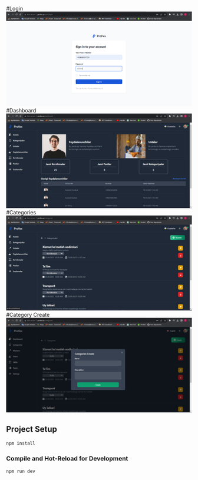 #Login
![Image URL](https://github.com/profexuz/media/blob/main/images/Admin%20Panel/1.png)
#Dashboard
![Image URL](https://github.com/profexuz/media/blob/main/images/Admin%20Panel/2.png)
#Categories
![Image URL](https://github.com/profexuz/media/blob/main/images/Admin%20Panel/3.png)
#Category Create
![Image URL](https://github.com/profexuz/media/blob/main/images/Admin%20Panel/4.png)

## Project Setup

```sh
npm install
```

### Compile and Hot-Reload for Development

```sh
npm run dev
```

